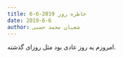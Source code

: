 ```yaml
---
title: خاطره روز 2019-6-6
date: 2019-6-6
author: شعبان محمد حسنی
---
```


امروزم یه روز عادی بود مثل روزای گذشته.